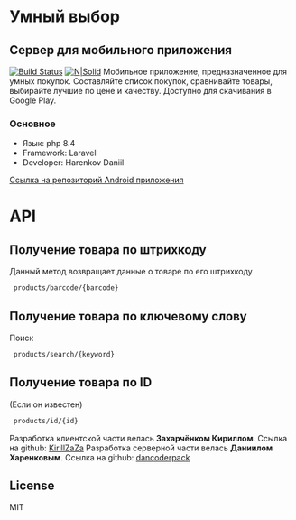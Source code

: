 # Умный выбор
## Сервер для мобильного приложения
[![Build Status](https://travis-ci.org/joemccann/dillinger.svg?branch=master)](https://travis-ci.org/joemccann/dillinger)
[![N|Solid](https://www.beloe.taxi/images/Google.png)](https://play.google.com/store/apps/details?id=com.conlage.smartshopping)
Мобильное приложение, предназначенное для умных покупок. 
Составляйте список покупок, сравнивайте товары, выбирайте лучшие по цене и качеству.
Доступно для скачивания в Google Play.
### Основное
- Язык: php 8.4
- Framework: Laravel
- Developer: Harenkov Daniil

[Ссылка на репозиторий Android приложения](https://github.com/KirillZaZa/SmartShopping/blob/master/README.md?plain=1)

# API

## Получение товара по штрихкоду

Данный метод возвращает данные о товаре по его штрихкоду
```sh
 products/barcode/{barcode}
```

## Получение товара по ключевому слову

Поиск
```sh
 products/search/{keyword}
```

## Получение товара по ID

(Если он известен)
```sh
 products/id/{id}
```

Разработка клиентской части велась **Захарчёнком Кириллом**.
Ссылка на github: [KirillZaZa](https://github.com/KirillZaZa)
Разработка серверной части велась **Даниилом Харенковым**.
Ссылка на github: [dancoderpack](https://github.com/dancoderpack)
## License
MIT
